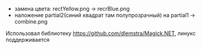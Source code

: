 - замена цвета: rectYellow.png -> recrBlue.png
- наложение partial2(синий квадрат там полупрозрачный) на partial1 -> combine.png

Использовал библиотеку https://github.com/dlemstra/Magick.NET, линукс поддерживается
